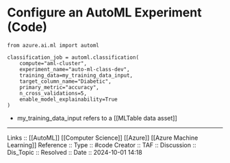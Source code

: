 # Configure an AutoML Experiment (Code)

```
from azure.ai.ml import automl

classification_job = automl.classification(
	compute="aml-cluster",
	experiment_name="auto-ml-class-dev",
	training_data=my_training_data_input,
	target_column_name="Diabetic",
	primary_metric="accuracy",
	n_cross_validations=5,
	enable_model_explainability=True
)
```

- my_training_data_input refers to a [[MLTable data asset]] 

---
Links :: [[AutoML]] [[Computer Science]] [[Azure]] [[Azure Machine Learning]]
Reference ::
Type :: #code
Creator ::
TAF ::
Discussion ::
Dis_Topic :: 
Resolved ::
Date :: 2024-10-01 14:18
